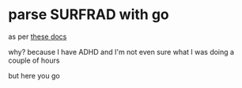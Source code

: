 # parse SURFRAD with go

as per [these docs](https://gml.noaa.gov/aftp/data/radiation/surfrad/Desert_Rock_NV/README)

why? because I have ADHD and I'm not even sure what I was doing a couple of hours

but here you go
